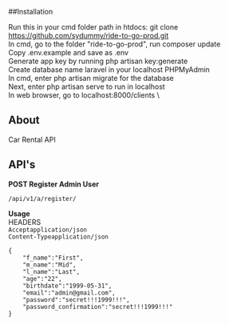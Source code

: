 ##Installation

Run this in your cmd folder path in htdocs: git clone https://github.com/sydummy/ride-to-go-prod.git \
In cmd, go to the folder "ride-to-go-prod", run composer update \
Copy .env.example and save as .env \
Generate app key by running php artisan key:generate \
Create database name laravel in your localhost PHPMyAdmin \
In cmd, enter php artisan migrate for the database \
Next, enter php artisan serve to run in localhost \
In web browser, go to localhost:8000/clients \

## About

Car Rental API

## API's

**POST Register Admin User**

```
/api/v1/a/register/
```

**Usage**\
HEADERS\
`Acceptapplication/json`\
`Content-Typeapplication/json`

```
{
	"f_name":"First",
	"m_name":"Mid",
	"l_name":"Last",
	"age":"22",
	"birthdate":"1999-05-31",
	"email":"admin@gmail.com",
	"password":"secret!!!1999!!!",
	"password_confirmation":"secret!!!1999!!!"
}
```
